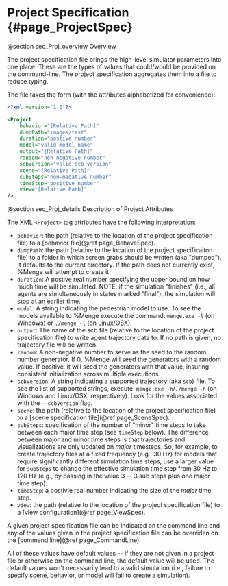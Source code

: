 Project Specification {#page_ProjectSpec}
=================

@section sec_Proj_overview Overview

The project specification file brings the high-level simulator parameters into one place. These are
the types of values that could/would be provided on the command-line. The project specification
aggregates them into a file to reduce typing.

The file takes the form (with the attributes alphabetized for convenience):

```xml
<?xml version="1.0"?>

<Project 
	behavior="[Relative Path]"
	dumpPath="images/test"
	duration="postive number"
	model="valid model name"
	output="[Relative Path]"
	random="non-negative number"
	scbVersion="valid scb version"
	scene="[Relative Path]"
	subSteps="non-negative number"
	timeStep="positive number"
	view="[Relative Path]"
/>
```

@section sec_Proj_details Description of Project Attributes

The XML `<Project>` tag attributes have the following interpretation:
  - `behavior`: the path (relative to the location of the project specification file) to a [behavior
  file](@ref page_BehaveSpec).
  - `dumpPath`: the path (relative to the location of the project specificaiton file) to a folder in
  which screen grabs should be written (aka "dumped"). It defaults to the current directory. If the
  path does not currently exist, %Menge will attempt to create it.
  - `duration`: A postive real number specifying the upper bound on how much time will be simulated.
  NOTE: if the simulation "finishes" (i.e., all agents are simultaneously in states marked "final"),
  the simulation will stop at an earlier time.
  - `model`: A string indicating the pedestrian model to use. To see the models available to %Menge
  execute the command: `menge.exe -l` (on Windows) or `./menge -l` (on Linux/OSX).
  - `output`: The name of the scb file (relative to the location of the project specification file)
  to write agent trajectory data to. If no path is given, no trajectory file will be written.
  - `random`: A non-negative number to serve as the seed to the random number generator. If 0, %Menge
  will seed the generators with a random value. If positive, it will seed the generators with that
  value, insuring consistent initialization across multiple executions.
  - `scbVersion`: A string indicating a supported trajectory (aka `scb`) file. To see the list of
  supported strings, execute: `menge.exe -h`/`./menge -h` (on Windows and Linux/OSX, respectively).
  Look for the values associated with the `--scbVersion` flag.
  - `scene`: the path (relative to the location of the project specification file) to a [scene 
  specification file](@ref page_SceneSpec).
  - `subSteps`: specification of the number of "minor" time steps to take between each major time
  step (see `timeStep` below). The difference between major and minor time steps is that 
  trajectories and visualizations are only updated on *major* timesteps. So, for example, to create
  trajectory files at a fixed frequency (e.g., 30 Hz) for models that require significantly different
  simulation time steps, use a larger value for `subSteps` to change the effective simulation time
  step from 30 Hz to 120 Hz (e.g., by passing in the value 3 -- 3 sub steps plus one major time 
  step).
  - `timeStep`: a postivie real number indicating the size of the *major* time step. 
  - `view`: the path (relative to the location of the project specification file) to a [view
  configuration](@ref page_ViewSpec).
  
A given project specification file can be indicated on the command line and any of the values given
in the project specification file can be overriden on the [command line](@ref page_CommandLine).

All of these values have default values -- if they are not given in a project file or otherwise on
the command line, the default value will be used. The default values won't necessarily lead to a 
valid simulation (i.e., failure to specify scene, behavior, or model will fail to create a 
simulation).

